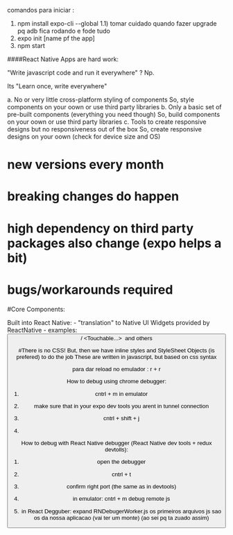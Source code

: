 comandos para iniciar :

1) npm install expo-cli --global
1.1) tomar cuidado quando fazer upgrade pq adb fica rodando e fode tudo
2) expo init [name pf the app]
3) npm start  


####React Native Apps are hard work:

"Write javascript code and run it everywhere" ? Np.

Its "Learn once, write everywhere"

a. No or very little cross-platform styling of components
    So, style components on your oown or use third party libraries
b. Only a basic set of pre-built components (everything you need though)
    So, build components on your oown or use third party libraries
c. Tools to create responsive designs but no responsiveness out of the box
    So, create responsive designs on your oown (check for device size and OS)

# new versions every month
# breaking changes do happen
# high dependency on third party packages also change (expo helps a bit)
# bugs/workarounds required


#Core Components:

Built into React Native:
    - "translation" to Native UI Widgets provided by ReactNative
    - examples: <View> 
                <Text> 
                <Button> / <Touchable...>
                <TextInput>
                <Image>
                and others


#There is no CSS!
But, then we have inline styles and StyleSheet Objects (is prefered) to do the job
These are written in javascript, but based on css syntax

para dar reload no emulador : r + r


How to debug using chrome debugger:

1) cntrl + m in emulator

2) make sure that in your expo dev tools you arent in tunnel connection

3) cntrl + shift + j 

4)


How to debug with React Native debugger (React Native dev tools + redux devtolls):

1) open the debugger

2) cntrl + t

3)  confirm right port (the same as in devtools)

4) in emulator:
    cntrl + m
    debug remote js

5) in React  Degguber:
    expand RNDebugerWorker.js
    os primeiros arquivos js sao os da nossa aplicacao (vai ter um monte)
    (ao sei pq ta zuado assim)


